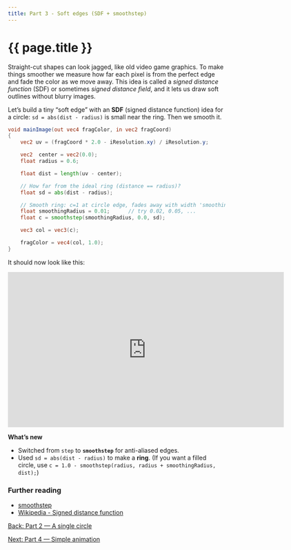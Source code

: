 ```yaml
---
title: Part 3 - Soft edges (SDF + smoothstep)
---
```

# {{ page.title }}

Straight-cut shapes can look jagged, like old video game graphics. To make things smoother we measure how far each pixel is from the perfect edge and fade the color as we move away. This idea is called a *signed distance function* (SDF) or sometimes *signed distance field*, and it lets us draw soft outlines without blurry images.

Let’s build a tiny “soft edge” with an **SDF** (signed distance function) idea for a circle:
`sd = abs(dist - radius)` is small near the ring. Then we smooth it.

```glsl
void mainImage(out vec4 fragColor, in vec2 fragCoord)
{
    vec2 uv = (fragCoord * 2.0 - iResolution.xy) / iResolution.y;

    vec2  center = vec2(0.0);
    float radius = 0.6;

    float dist = length(uv - center);

    // How far from the ideal ring (distance == radius)?
    float sd = abs(dist - radius);

    // Smooth ring: c=1 at circle edge, fades away with width 'smoothingRadius'
    float smoothingRadius = 0.01;      // try 0.02, 0.05, ...
    float c = smoothstep(smoothingRadius, 0.0, sd);

    vec3 col = vec3(c);

    fragColor = vec4(col, 1.0);
}
```

It should now look like this:

<p><iframe width="640" height="360" frameborder="0" src="https://www.shadertoy.com/embed/WfjcWV" allowfullscreen></iframe></p>


**What’s new**

* Switched from `step` to **`smoothstep`** for anti-aliased edges.
* Used `sd = abs(dist - radius)` to make a **ring**. (If you want a filled circle, use `c = 1.0 - smoothstep(radius, radius + smoothingRadius, dist);`)

### Further reading
- [smoothstep](https://thebookofshaders.com/glossary/?search=smoothstep)
- [Wikipedia - Signed distance function](https://en.wikipedia.org/wiki/Signed_distance_function)

[Back: Part 2 — A single circle](part02_single_circle.md)

[Next: Part 4 — Simple animation](part04_animation.md)
